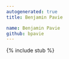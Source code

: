 ```yaml
---
autogenerated: true
title: Benjamin Pavie

name: Benjamin Pavie
github: bpavie
---
```


{% include stub %}
